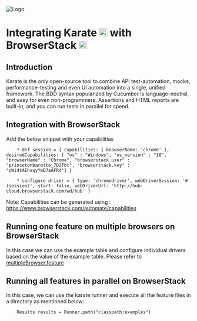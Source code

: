 ![Logo](https://www.browserstack.com/images/static/header-logo.jpg)
# Integrating Karate <a href="https://github.com/karatelabs/karate/tree/master/karate-core"><img src="https://upload.wikimedia.org/wikipedia/commons/thumb/f/f7/Karate_software_logo.svg/1200px-Karate_software_logo.svg.png" alt="Node.js" height="22" /></a> with BrowserStack <a href="https://browserstack.com"><img src="https://www.browserstack.com/blog/favicon.png" alt="Node.js" height="22" /></a>

## Introduction

Karate is the only open-source tool to combine API test-automation, mocks, performance-testing and even UI automation into a single, unified framework. The BDD syntax popularized by Cucumber is language-neutral, and easy for even non-programmers. Assertions and HTML reports are built-in, and you can run tests in parallel for speed.

## Integration with BrowserStack

Add the below snippet with your capabilities
```
    * def session = { capabilities: { browserName: 'chrome' }, desiredCapabilities: { "os" : "Windows", "os_version" : "10", "browserName" : "Chrome", "browserstack.user" : "princetonbaretto_7D2Tbt", "browserstack.key" : "qWi4tAEhsqyYmD7aAFR4"} }
    
    * configure driver = { type: 'chromedriver', webDriverSession: '#(session)', start: false, webDriverUrl: 'http://hub-cloud.browserstack.com/wd/hub' }
```
Note: Capabilities can be generated using : https://www.browserstack.com/automate/capabilities

## Running one feature on multiple browsers on BrowserStack

In this case we can use the example table and configure individual drivers based on the value of the example table.
Please refer to [multipleBrowser.feature](src/test/java/examples/multipleBrowser/multipleBrowser.feature)

## Running all features in parallel on BrowserStack

In this case, we can use the karate runner and execute all the feature files in a directory as mentioned below:

```
    Results results = Runner.path("classpath:examples")
```



